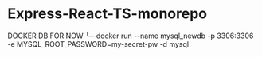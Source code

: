 # Express-React-TS-monorepo

DOCKER DB FOR NOW
╰─ docker run --name mysql_newdb -p 3306:3306 -e MYSQL_ROOT_PASSWORD=my-secret-pw -d mysql
